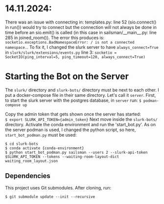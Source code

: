 # 14.11.2024:
There was an issue with connecting in: templates.py: line 52 (sio.connect() in run()) would try to connect but the connection will not always be done in time before an sio.emit() is called (in this case in sailsman/\_\_main\_\_.py: line 285 in joined_room()).
The error this produces is: ```socketio.exceptions.BadNamespaceError: / is not a connected namespace.```.
To fix it, I changed the slurk server to have ```always_connect=True``` in ```slurk/slurk/extensions/events.py```
 line 3: ```socketio = SocketIO(ping_interval=5, ping_timeout=120, always_connect=True)```

 # Starting the Bot on the Server
 The `slurk/` directory and `slurk-bots/` directory must be next to each other. I put a docker-compose file in their same directory. Let's call it `server`. 
 First, to start the slurk server with the postgres database, in `server` run:
 `$ podman-compose up`

Copy the admin token that gets shown once the server has started:\
```$ export SLURK_API_TOKEN={admin_token}```
Next move inside the `slurk-bots/` directory. Activate the conda environment and run the 'start_bot.py'. As on the server podman is used, I changed the python script, so here, `start_bot_podman.py` must be used:
```
$ cd slurk-bots
$ conda activate {conda-environment}
$ python start_bot_podman.py sailsman --users 2 --slurk-api-token $SLURK_API_TOKEN --tokens --waiting-room-layout-dict waiting_room_layout.json
```

## Dependencies

This project uses Git submodules. After cloning, run:
```
$ git submodule update --init --recursive
```
